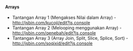 #### Arrays

- Tantangan Array 1 (Mengakses Nilai dalam Array) - http://jsbin.com/kucoji/edit?js,console
- Tantangan Array 2 (Melooping menggunakan Array) - http://jsbin.com/qenebah/edit?js,console
- Tantangan Array 3 (Array Join, Split, Slice, Splice, Sort) - http://jsbin.com/soqixid/edit?js,console

